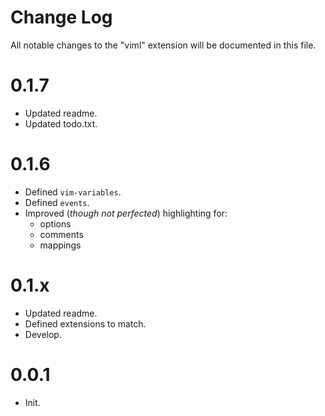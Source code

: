 # Change Log
All notable changes to the "viml" extension will be documented in this file.

# 0.1.7
- Updated readme.
- Updated todo.txt.

# 0.1.6
- Defined `vim-variables`.
- Defined `events`.
- Improved (*though not perfected*) highlighting for:
  - options
  - comments
  - mappings

# 0.1.x
- Updated readme.
- Defined extensions to match.
- Develop.

# 0.0.1 
- Init.
